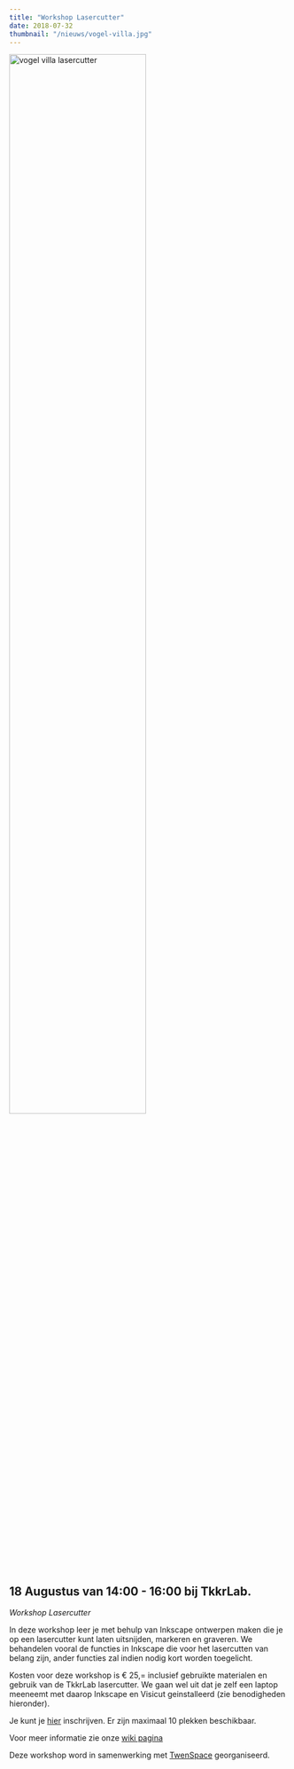 ```yaml
---
title: "Workshop Lasercutter"
date: 2018-07-32
thumbnail: "/nieuws/vogel-villa.jpg"
---
```


<img alt="vogel villa lasercutter" src="/nieuws/vogel-villa.jpg" height="70%" width="70%" align="middle">

## 18 Augustus van 14:00 - 16:00 bij TkkrLab.

*Workshop Lasercutter*

In deze workshop leer je met behulp van Inkscape ontwerpen maken die je op een lasercutter kunt laten uitsnijden, markeren en graveren. We behandelen vooral de functies in Inkscape die voor het lasercutten van belang zijn, ander functies zal indien nodig kort worden toegelicht.

Kosten voor deze workshop is € 25,= inclusief gebruikte materialen en gebruik van de TkkrLab lasercutter. We gaan wel uit dat je zelf een laptop meeneemt met daarop Inkscape en Visicut geinstalleerd (zie benodigheden hieronder).

Je kunt je [hier](https://docs.google.com/forms/d/e/1FAIpQLSf3P8Ae9sl1sLJPhadbt-4DZvjsF1_JWH1kYwukPPBmG8ln6A/viewform?usp=pp_url&entry.211410500=Nee) inschrijven. Er zijn maximaal 10 plekken beschikbaar.

Voor meer informatie zie onze [wiki pagina](https://tkkrlab.nl/wiki/Workshop_Lasercutter)

Deze workshop word in samenwerking met [TwenSpace](https://twenspace.nl) georganiseerd.
